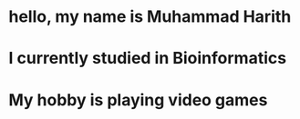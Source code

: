 # hello, my name is Muhammad Harith
# I currently studied in Bioinformatics
# My hobby is playing video games
